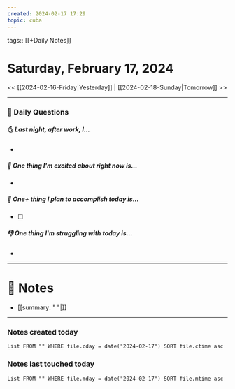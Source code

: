```yaml
---
created: 2024-02-17 17:29
topic: cuba
---
```

tags:: [[+Daily Notes]]

# Saturday, February 17, 2024

<< [[2024-02-16-Friday|Yesterday]] | [[2024-02-18-Sunday|Tomorrow]] >>

---
### 📅 Daily Questions
##### 🌜 Last night, after work, I...
- 

##### 🙌 One thing I'm excited about right now is...
- 

##### 🚀 One+ thing I plan to accomplish today is...
- [ ] 

##### 👎 One thing I'm struggling with today is...
- 

---
# 📝 Notes
- [[summary: " "|]]
---
### Notes created today
```dataview
List FROM "" WHERE file.cday = date("2024-02-17") SORT file.ctime asc
```

### Notes last touched today
```dataview
List FROM "" WHERE file.mday = date("2024-02-17") SORT file.mtime asc
```